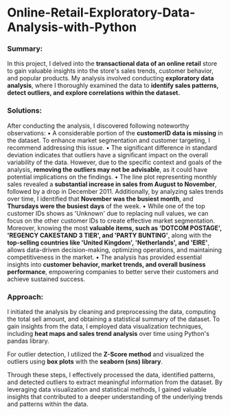 # Online-Retail-Exploratory-Data-Analysis-with-Python

### Summary:

In this project, I delved into the **transactional data of an online retail** store to gain valuable insights into the store's sales trends, customer behavior, and popular products. My analysis involved conducting **exploratory data analysis**, where I thoroughly examined the data to **identify sales patterns, detect outliers, and explore correlations within the dataset.**


### Solutions:

After conducting the analysis, I discovered following noteworthy observations:
• A considerable portion of the **customerID data is missing** in the dataset. To enhance market segmentation and customer targeting, I recommend addressing this issue. 
• The significant difference in standard deviation indicates that outliers have a significant impact on the overall variability of the data. However, due to the specific context and goals of the analysis, **removing the outliers may not be advisable**, as it could have potential implications on the findings.
• The line plot representing monthly sales revealed a **substantial increase in sales from August to November**, followed by a drop in December 2011. Additionally, by analyzing sales trends over time, I identified that **November was the busiest month**, and **Thursdays were the busiest days** of the week.
• While one of the top customer IDs shows as 'Unknown' due to replacing null values, we can focus on the other customer IDs to create effective market segmentation. Moreover, knowing the most **valuable items, such as 'DOTCOM POSTAGE', 'REGENCY CAKESTAND 3 TIER', and 'PARTY BUNTING'**, along with the **top-selling countries like 'United Kingdom', 'Netherlands', and 'EIRE'**, allows data-driven decision-making, optimizing operations, and maintaining competitiveness in the market.
• The analysis has provided essential insights into **customer behavior, market trends, and overall business performance**, empowering companies to better serve their customers and achieve sustained success.


### Approach:

I initiated the analysis by cleaning and preprocessing the data, computing the total sell amount, and obtaining a statistical summary of the dataset. To gain insights from the data, I employed data visualization techniques, including **heat maps and sales trend analysis** over time using Python's pandas library.

For outlier detection, I utilized the **Z-Score method** and visualized the outliers using **box plots** with the **seaborn (sns) library**.

Through these steps, I effectively processed the data, identified patterns, and detected outliers to extract meaningful information from the dataset. By leveraging data visualization and statistical methods, I gained valuable insights that contributed to a deeper understanding of the underlying trends and patterns within the data.
